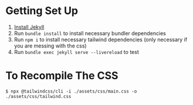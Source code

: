 # Getting Set Up

1. [Install Jekyll](https://jekyllrb.com/docs/installation)
2. Run `bundle install` to install necessary bundler dependencies
3. Run `npm i` to install necessary tailwind dependencies (only necessary if you are messing with the css)
4. Run `bundle exec jekyll serve --livereload` to test

# To Recompile The CSS
```
$ npx @tailwindcss/cli -i ./assets/css/main.css -o ./assets/css/tailwind.css
```